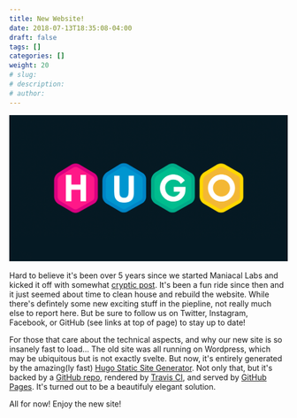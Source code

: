 ```yaml
---
title: New Website!
date: 2018-07-13T18:35:08-04:00
draft: false
tags: []
categories: []
weight: 20
# slug:
# description:
# author:
---
```


![New Website](hugo.png)

Hard to believe it's been over 5 years since we started Maniacal Labs and kicked it off with somewhat [cryptic post](/2013/04/26/no-good-can-come-of-this/). It's been a fun ride since then and it just seemed about time to clean house and rebuild the website. While there's defintely some new exciting stuff in the piepline, not really much else to report here. But be sure to follow us on Twitter, Instagram, Facebook, or GitHub (see links at top of page) to stay up to date!

For those that care about the technical aspects, and why our new site is so insanely fast to load... The old site was all running on Wordpress, which may be ubiquitous but is not exactly svelte. But now, it's entirely generated by the amazing(ly fast) [Hugo Static Site Generator](https://gohugo.io/). Not only that, but it's backed by a [GitHub repo](https://github.com/ManiacalLabs/ManiacalLabs.com), rendered by [Travis CI](https://github.com/ManiacalLabs/ManiacalLabs.com/blob/master/.travis.yml), and served by [GitHub Pages](https://pages.github.com/). It's turned out to be a beautifuly elegant solution.

All for now! Enjoy the new site!